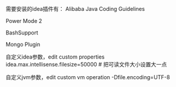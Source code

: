 需要安装的idea插件有：
Alibaba Java Coding Guidelines

Power Mode 2

BashSupport

Mongo Plugin



自定义idea参数，edit custom properties
idea.max.intellisense.filesize=50000 # 把可读文件大小设置大一点


自定义jvm参数，edit custom vm operation
-Dfile.encoding=UTF-8